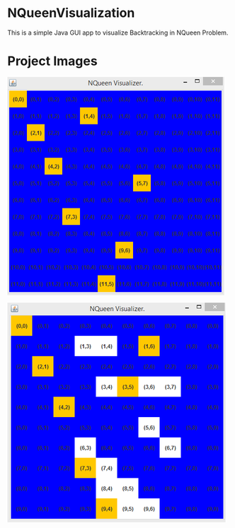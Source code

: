 # NQueenVisualization

This is a simple Java GUI app to visualize Backtracking in NQueen Problem. 


# Project Images

![Alt text](NQueenVisualization.gif?raw=true "Not showing visited squares")

![Alt text](NQueenVisualization2.gif?raw=true "Showing visited squares")
